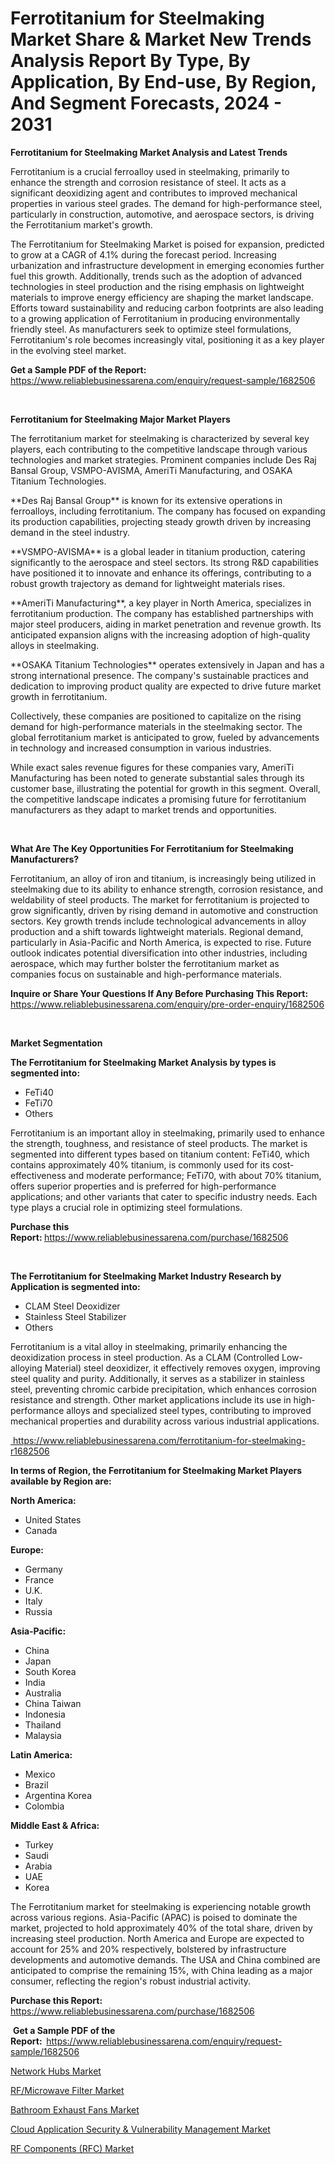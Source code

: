 <p><h1>Ferrotitanium for Steelmaking Market Share & Market New Trends Analysis Report By Type, By Application, By End-use, By Region, And Segment Forecasts, 2024 - 2031</h1></p><p><strong>Ferrotitanium for Steelmaking Market Analysis and Latest Trends</strong></p>
<p><p>Ferrotitanium is a crucial ferroalloy used in steelmaking, primarily to enhance the strength and corrosion resistance of steel. It acts as a significant deoxidizing agent and contributes to improved mechanical properties in various steel grades. The demand for high-performance steel, particularly in construction, automotive, and aerospace sectors, is driving the Ferrotitanium market's growth.</p><p>The Ferrotitanium for Steelmaking Market is poised for expansion, predicted to grow at a CAGR of 4.1% during the forecast period. Increasing urbanization and infrastructure development in emerging economies further fuel this growth. Additionally, trends such as the adoption of advanced technologies in steel production and the rising emphasis on lightweight materials to improve energy efficiency are shaping the market landscape. Efforts toward sustainability and reducing carbon footprints are also leading to a growing application of Ferrotitanium in producing environmentally friendly steel. As manufacturers seek to optimize steel formulations, Ferrotitanium's role becomes increasingly vital, positioning it as a key player in the evolving steel market.</p></p>
<p><strong>Get a Sample PDF of the Report:&nbsp;</strong> <a href="https://www.reliablebusinessarena.com/enquiry/request-sample/1682506?utm_campaign=1551&utm_medium=2&utm_source=Github&utm_content=ia&utm_term=15102024&utm_id=ferrotitanium-for-steelmaking">https://www.reliablebusinessarena.com/enquiry/request-sample/1682506</a></p>
<p>&nbsp;</p>
<p><strong>Ferrotitanium for Steelmaking Major Market Players</strong></p>
<p><p>The ferrotitanium market for steelmaking is characterized by several key players, each contributing to the competitive landscape through various technologies and market strategies. Prominent companies include Des Raj Bansal Group, VSMPO-AVISMA, AmeriTi Manufacturing, and OSAKA Titanium Technologies.</p><p>**Des Raj Bansal Group** is known for its extensive operations in ferroalloys, including ferrotitanium. The company has focused on expanding its production capabilities, projecting steady growth driven by increasing demand in the steel industry.</p><p>**VSMPO-AVISMA** is a global leader in titanium production, catering significantly to the aerospace and steel sectors. Its strong R&D capabilities have positioned it to innovate and enhance its offerings, contributing to a robust growth trajectory as demand for lightweight materials rises.</p><p>**AmeriTi Manufacturing**, a key player in North America, specializes in ferrotitanium production. The company has established partnerships with major steel producers, aiding in market penetration and revenue growth. Its anticipated expansion aligns with the increasing adoption of high-quality alloys in steelmaking.</p><p>**OSAKA Titanium Technologies** operates extensively in Japan and has a strong international presence. The company's sustainable practices and dedication to improving product quality are expected to drive future market growth in ferrotitanium.</p><p>Collectively, these companies are positioned to capitalize on the rising demand for high-performance materials in the steelmaking sector. The global ferrotitanium market is anticipated to grow, fueled by advancements in technology and increased consumption in various industries.</p><p>While exact sales revenue figures for these companies vary, AmeriTi Manufacturing has been noted to generate substantial sales through its customer base, illustrating the potential for growth in this segment. Overall, the competitive landscape indicates a promising future for ferrotitanium manufacturers as they adapt to market trends and opportunities.</p></p>
<p>&nbsp;</p>
<p><strong>What Are The Key Opportunities For Ferrotitanium for Steelmaking Manufacturers?</strong></p>
<p><p>Ferrotitanium, an alloy of iron and titanium, is increasingly being utilized in steelmaking due to its ability to enhance strength, corrosion resistance, and weldability of steel products. The market for ferrotitanium is projected to grow significantly, driven by rising demand in automotive and construction sectors. Key growth trends include technological advancements in alloy production and a shift towards lightweight materials. Regional demand, particularly in Asia-Pacific and North America, is expected to rise. Future outlook indicates potential diversification into other industries, including aerospace, which may further bolster the ferrotitanium market as companies focus on sustainable and high-performance materials.</p></p>
<p><strong>Inquire or Share Your Questions If Any Before Purchasing This Report:</strong> <a href="https://www.reliablebusinessarena.com/enquiry/pre-order-enquiry/1682506?utm_campaign=1551&utm_medium=2&utm_source=Github&utm_content=ia&utm_term=15102024&utm_id=ferrotitanium-for-steelmaking">https://www.reliablebusinessarena.com/enquiry/pre-order-enquiry/1682506</a></p>
<p>&nbsp;</p>
<p><strong>Market Segmentation</strong></p>
<p><strong>The Ferrotitanium for Steelmaking Market Analysis by types is segmented into:</strong></p>
<p><ul><li>FeTi40</li><li>FeTi70</li><li>Others</li></ul></p>
<p><p>Ferrotitanium is an important alloy in steelmaking, primarily used to enhance the strength, toughness, and resistance of steel products. The market is segmented into different types based on titanium content: FeTi40, which contains approximately 40% titanium, is commonly used for its cost-effectiveness and moderate performance; FeTi70, with about 70% titanium, offers superior properties and is preferred for high-performance applications; and other variants that cater to specific industry needs. Each type plays a crucial role in optimizing steel formulations.</p></p>
<p><strong>Purchase this Report:&nbsp;</strong><a href="https://www.reliablebusinessarena.com/purchase/1682506?utm_campaign=1551&utm_medium=2&utm_source=Github&utm_content=ia&utm_term=15102024&utm_id=ferrotitanium-for-steelmaking">https://www.reliablebusinessarena.com/purchase/1682506</a></p>
<p>&nbsp;</p>
<p><strong>The Ferrotitanium for Steelmaking Market Industry Research by Application is segmented into:</strong></p>
<p><ul><li>CLAM Steel Deoxidizer</li><li>Stainless Steel Stabilizer</li><li>Others</li></ul></p>
<p><p>Ferrotitanium is a vital alloy in steelmaking, primarily enhancing the deoxidization process in steel production. As a CLAM (Controlled Low-alloying Material) steel deoxidizer, it effectively removes oxygen, improving steel quality and purity. Additionally, it serves as a stabilizer in stainless steel, preventing chromic carbide precipitation, which enhances corrosion resistance and strength. Other market applications include its use in high-performance alloys and specialized steel types, contributing to improved mechanical properties and durability across various industrial applications.</p></p>
<p><a href="https://www.reliablebusinessarena.com/ferrotitanium-for-steelmaking-r1682506?utm_campaign=1551&utm_medium=2&utm_source=Github&utm_content=ia&utm_term=15102024&utm_id=ferrotitanium-for-steelmaking">&nbsp;https://www.reliablebusinessarena.com/ferrotitanium-for-steelmaking-r1682506</a></p>
<p><strong>In terms of Region, the Ferrotitanium for Steelmaking Market Players available by Region are:</strong></p>
<p>
    <p> <strong> North America: </strong>
        <ul>
            <li>United States</li>
            <li>Canada</li>
        </ul>
        </p> 
    <p> <strong> Europe: </strong>
        <ul>
            <li>Germany</li>
            <li>France</li>
            <li>U.K.</li>
            <li>Italy</li>
            <li>Russia</li>
        </ul>
        </p> 
    <p> <strong> Asia-Pacific: </strong>
        <ul>
            <li>China</li>
            <li>Japan</li>
            <li>South Korea</li>
            <li>India</li>
            <li>Australia</li>
            <li>China Taiwan</li>
            <li>Indonesia</li>
            <li>Thailand</li>
            <li>Malaysia</li>
        </ul>
        </p> 
    <p> <strong> Latin America: </strong>
        <ul>
            <li>Mexico</li>
            <li>Brazil</li>
            <li>Argentina Korea</li>
            <li>Colombia</li>
        </ul>
        </p> 
    <p> <strong> Middle East & Africa: </strong>
        <ul>
            <li>Turkey</li>
            <li>Saudi</li>
            <li>Arabia</li>
            <li>UAE</li>
            <li>Korea</li>
        </ul>
    </p>
    </p>
<p><p>The Ferrotitanium market for steelmaking is experiencing notable growth across various regions. Asia-Pacific (APAC) is poised to dominate the market, projected to hold approximately 40% of the total share, driven by increasing steel production. North America and Europe are expected to account for 25% and 20% respectively, bolstered by infrastructure developments and automotive demands. The USA and China combined are anticipated to comprise the remaining 15%, with China leading as a major consumer, reflecting the region's robust industrial activity.</p></p>
<p><strong>Purchase this Report: </strong><a href="https://www.reliablebusinessarena.com/purchase/1682506?utm_campaign=1551&utm_medium=2&utm_source=Github&utm_content=ia&utm_term=15102024&utm_id=ferrotitanium-for-steelmaking">https://www.reliablebusinessarena.com/purchase/1682506</a></p>
<p>&nbsp;<strong>Get a Sample PDF of the Report:&nbsp;&nbsp;</strong><a href="https://www.reliablebusinessarena.com/enquiry/request-sample/1682506?utm_campaign=1551&utm_medium=2&utm_source=Github&utm_content=ia&utm_term=15102024&utm_id=ferrotitanium-for-steelmaking">https://www.reliablebusinessarena.com/enquiry/request-sample/1682506</a></p>
<p><strong></strong></p>
<p><p><a href="https://www.linkedin.com/pulse/pioneering-growth-analyzing-global-network-hubs-market-dynamics-kgsre?trk=public_post_embed_feed-article-content&utm_campaign=1551&utm_medium=2&utm_source=Github&utm_content=ia&utm_term=15102024&utm_id=ferrotitanium-for-steelmaking">Network Hubs Market</a></p><p><a href="https://www.linkedin.com/pulse/rfmicrowave-filter-revenue-growth-report-2024-2031-market-fore-aqqff?utm_campaign=1551&utm_medium=2&utm_source=Github&utm_content=ia&utm_term=15102024&utm_id=ferrotitanium-for-steelmaking">RF/Microwave Filter Market</a></p><p><a href="https://www.linkedin.com/pulse/global-bathroom-exhaust-fans-market-status-2024-2031-forecast-oksnf?utm_campaign=1551&utm_medium=2&utm_source=Github&utm_content=ia&utm_term=15102024&utm_id=ferrotitanium-for-steelmaking">Bathroom Exhaust Fans Market</a></p><p><a href="https://www.linkedin.com/pulse/cloud-application-security-vulnerability-management-market-phk4f?utm_campaign=1551&utm_medium=2&utm_source=Github&utm_content=ia&utm_term=15102024&utm_id=ferrotitanium-for-steelmaking">Cloud Application Security & Vulnerability Management Market</a></p><p><a href="https://www.linkedin.com/pulse/emerging-rf-components-rfc-market-opportunities-analysis-investors-j898e?trk=public_post_embed_feed-article-content&utm_campaign=1551&utm_medium=2&utm_source=Github&utm_content=ia&utm_term=15102024&utm_id=ferrotitanium-for-steelmaking">RF Components (RFC) Market</a></p></p>